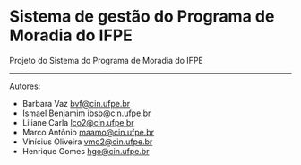 # Sistema de gestão do Programa de Moradia do IFPE
Projeto do Sistema do Programa de Moradia do IFPE

<hr>

Autores:
* Barbara Vaz <bvf@cin.ufpe.br>
* Ismael Benjamim <ibsb@cin.ufpe.br>
* Liliane Carla <lco2@cin.ufpe.br>
* Marco Antônio <maamo@cin.ufpe.br>
* Vinícius Oliveira <vmo2@cin.ufpe.br>
* Henrique Gomes <hgo@cin.ufpe.br>

